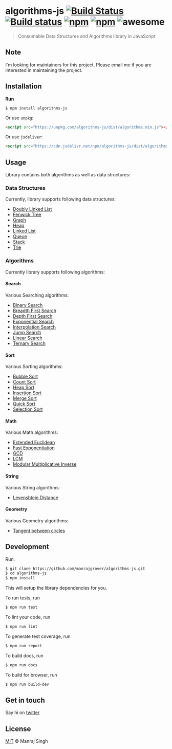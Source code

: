 # algorithms-js [![Build Status](https://travis-ci.org/manrajgrover/algorithms-js.svg?branch=master)](https://travis-ci.org/manrajgrover/algorithms-js) [![Build status](https://ci.appveyor.com/api/projects/status/6l0vybrb4y0c7eh8?svg=true)](https://ci.appveyor.com/project/manrajgrover/algorithms-js) [![npm](https://img.shields.io/npm/v/algorithms-js.svg?maxAge=2592000?style=flat-square)](https://www.npmjs.com/package/algorithms-js) [![npm](https://img.shields.io/npm/dt/algorithms-js.svg?maxAge=2592000?style=flat-square)](https://www.npmjs.com/package/algorithms-js) ![awesome](https://img.shields.io/badge/awesome-yes-green.svg)
> Consumable Data Structures and Algorithms library in JavaScript


## Note

I'm looking for maintainers for this project. Please email me if you are interested in maintaining the project.

## Installation

**Run**

```shell
$ npm install algorithms-js
```

Or use `unpkg`:

```html
<script src="https://unpkg.com/algorithms-js/dist/algorithms.min.js"></script>
```

Or use `jsdeliver`:

```html
<script src="https://cdn.jsdelivr.net/npm/algorithms-js/dist/algorithms.min.js"></script>
```

## Usage
Library contains both algorithms as well as data structures:

### Data Structures
Currently, library supports following data structures:

- [Doubly Linked List](https://github.com/manrajgrover/algorithms-js/blob/master/src/data-structures/doubly_linked_list.js)
- [Fenwick Tree](https://github.com/manrajgrover/algorithms-js/blob/master/src/data-structures/fenwick_tree.js)
- [Graph](https://github.com/manrajgrover/algorithms-js/blob/master/src/data-structures/graph.js)
- [Heap](https://github.com/manrajgrover/algorithms-js/blob/master/src/data-structures/heap.js)
- [Linked List](https://github.com/manrajgrover/algorithms-js/blob/master/src/data-structures/linked_list.js)
- [Queue](https://github.com/manrajgrover/algorithms-js/blob/master/src/data-structures/queue.js)
- [Stack](https://github.com/manrajgrover/algorithms-js/blob/master/src/data-structures/stack.js)
- [Trie](https://github.com/manrajgrover/algorithms-js/blob/master/src/data-structures/trie.js)

### Algorithms
Currently library supports following algorithms:

#### Search
Various Searching algorithms:

- [Binary Search](https://github.com/manrajgrover/algorithms-js/blob/master/src/algorithms/search/binary_search.js)
- [Breadth First Search](https://github.com/manrajgrover/algorithms-js/blob/master/src/algorithms/search/breadth_first_search.js)
- [Depth First Search](https://github.com/manrajgrover/algorithms-js/blob/master/src/algorithms/search/depth_first_search.js)
- [Exponential Search](https://github.com/manrajgrover/algorithms-js/blob/master/src/algorithms/search/exponential_search.js)
- [Interpolation Search](https://github.com/manrajgrover/algorithms-js/blob/master/src/algorithms/search/interpolation_search.js)
- [Jump Search](https://github.com/manrajgrover/algorithms-js/blob/master/src/algorithms/search/jump_search.js)
- [Linear Search](https://github.com/manrajgrover/algorithms-js/blob/master/src/algorithms/search/linear_search.js)
- [Ternary Search](https://github.com/manrajgrover/algorithms-js/blob/master/src/algorithms/search/ternary_search.js)

#### Sort
Various Sorting algorithms:

- [Bubble Sort](https://github.com/manrajgrover/algorithms-js/blob/master/src/algorithms/sort/bubble_sort.js)
- [Count Sort](https://github.com/manrajgrover/algorithms-js/blob/master/src/algorithms/sort/count_sort.js)
- [Heap Sort](https://github.com/manrajgrover/algorithms-js/blob/master/src/algorithms/sort/heap_sort.js)
- [Insertion Sort](https://github.com/manrajgrover/algorithms-js/blob/master/src/algorithms/sort/insertion_sort.js)
- [Merge Sort](https://github.com/manrajgrover/algorithms-js/blob/master/src/algorithms/sort/merge_sort.js)
- [Quick Sort](https://github.com/manrajgrover/algorithms-js/blob/master/src/algorithms/sort/quick_sort.js)
- [Selection Sort](https://github.com/manrajgrover/algorithms-js/blob/master/src/algorithms/sort/selection_sort.js)

#### Math
Various Math algorithms:

- [Extended Euclidean](https://github.com/manrajgrover/algorithms-js/blob/master/src/algorithms/math/extended_euclidean.js)
- [Fast Exponentiation](https://github.com/manrajgrover/algorithms-js/blob/master/src/algorithms/math/fast_exp.js)
- [GCD](https://github.com/manrajgrover/algorithms-js/blob/master/src/algorithms/math/gcd.js)
- [LCM](https://github.com/manrajgrover/algorithms-js/blob/master/src/algorithms/math/lcm.js)
- [Modular Multiplicative Inverse](https://github.com/manrajgrover/algorithms-js/blob/master/src/algorithms/math/modInverse.js)

#### String
Various String algorithms:

- [Levenshtein Distance](https://github.com/manrajgrover/algorithms-js/blob/master/src/algorithms/string/levenshtein_distance.js)

#### Geometry
Various Geometry algorithms:

- [Tangent between circles](https://github.com/manrajgrover/algorithms-js/blob/master/src/algorithms/geometry/tangent_between_circles.js)

## Development

Run:

```sh
$ git clone https://github.com/manrajgrover/algorithms-js.git
$ cd algorithms-js
$ npm install
```

This will setup the library dependencies for you.

To run tests, run

```sh
$ npm run test
```

To lint your code, run

```sh
$ npm run lint
```

To generate test coverage, run

```sh
$ npm run report
```

To build docs, run

```sh
$ npm run docs
```

To build for browser, run

```sh
$ npm run build-dev
```

## Get in touch
Say hi on [twitter](https://twitter.com/manrajsgrover)

## License

[MIT](https://github.com/manrajgrover/algorithms-js/blob/master/LICENSE) © Manraj Singh
